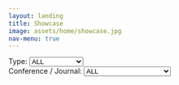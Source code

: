 ```yaml
---
layout: landing
title: Showcase
image: assets/home/showcase.jpg
nav-menu: true
---
```


<section id="one">
<div class="inner">

<div class="row">

<div class="2u 12u$(small)">
Type:
<select id="type_select" onChange="onSelect()">
  <option value='all'>ALL</option>
  <option value='paper'>Paper</option>
  <option value='senior'>Senior Project</option>
  <option value='pbl'>PBL Project</option>
</select>
</div>

<div class="3u 12u$(small)">
Conference / Journal:
<select id="conf_select" onChange="onSelect()">
  <option value='all'>ALL</option>
  <option value='siggraph'>SIGGRAPH (Asia) / TOG</option>
</select>
</div>

</div>

<p/>

<div id="contents">

<script>
// https://stackoverflow.com/questions/610406/javascript-equivalent-to-printf-string-format
// First, checks if it isn't implemented yet.
if (!String.prototype.format) {
  String.prototype.format = function() {
    var args = arguments;
    return this.replace(/{(\d+)}/g, function(match, number) { 
      return typeof args[number] != 'undefined'
        ? args[number]
        : match
      ;
    });
  };
}

function dynamicallyLoadScript(url) {
    var script = document.createElement("script");  // create a script DOM node
    script.src = url;  // set its src to the provided URL

    document.head.appendChild(script);  // add it to the end of the head section of the page (could change 'head' to 'body' to add it to the end of the body section instead)
}

dynamicallyLoadScript('publications-eng.js');
dynamicallyLoadScript('senior-projs.js');
dynamicallyLoadScript('pbl-projs.js');

function onSelect() {
	var publications = publications_eng;
	var projs = senior_projs.concat(pbl_projs);
	var items = publications.concat(projs);

	var type_select = document.getElementById("type_select");
	var type = type_select.options[type_select.selectedIndex].value;

	var conf_select = document.getElementById("conf_select");
	var conf = conf_select.options[conf_select.selectedIndex].value;

	var contents_code = '';
	var showCount = 0;

	for(var i = 0; i < items.length; i++) 
	{
		var item = items[i];
		var show = false;

		if(type=='paper' && item.type=='paper')
			show = true;
		else if(type=='senior' && item.type=='senior')
			show = true;
		else if(type=='pbl' && item.type=='pbl')
			show = true;
		else if(type=='all')
			show = true;
		else
			show = false;

		if(show)
		{
			if(conf=='siggraph'
				&& (item.conference_journal=='SIGGRAPH' || item.conference_journal=='SIGGRAPH Asia'
					|| item.conference_journal=='TOG'))
				show = true;
			else if(conf=='all')
				show = true;
			else
				show = false;
		}

		if(!('video_iframe' in item))
			show = false;

		if(show)
		{
			if(showCount % 2 == 0)
				contents_code += '<div class="row">';

			if(item.type=='paper')
				typestr = 'Paper';
			else if(item.type=='senior')
				typestr = 'Senior Project';
			else if(item.type=='pbl')
				typestr = 'PBL Project';
			contents_code += '<div class="6u 12u$(small)">';
			if('id' in item)
				project_page = item.project_page + '#' + item.id;
			else
				project_page = item.project_page
			contents_code += '<b><a href={0}>{1} ({2} {3})</a></b><br/>'.format(project_page, item.title, item.year, typestr);
			contents_code += '<div id="iframe_container"> <div id="iframe">';
			contents_code += '{0}'.format(item.video_iframe);;
			contents_code += '</div></div>';
			contents_code += '<br/></div>';

			if(showCount % 2 == 1 || i == items.length-1)
				contents_code += '</div>';

			showCount += 1;
		}
	}

	var contents = document.getElementById("contents");
	contents.innerHTML = contents_code;
}

// set default value and trigger onchange event when window is loaded
window.onload = function () {
	var conf_select = document.getElementById("conf_select");
	conf_select.value = 'all';
	//conf_select.value = 'siggraph';
	conf_select.onchange();

}

</script>

</div>
</div>
</section>

<!--<section id="one">-->
<!--<div class="inner">-->
<!--<div class="row">-->

<!--<div class="6u 12u$(small)">-->
<!--<b><a href="publications/2018-iguana-ctrl.html">Control of an Iguana Character Using Soft-Body Simulation</a></b><br/>-->
<!--<div id="iframe_container"> <div id="iframe">-->
<!--<iframe width="1280" height="720" src="https://www.youtube.com/embed/c37VEexDZaY" frameborder="0" allow="accelerometer; autoplay; encrypted-media; gyroscope; picture-in-picture" allowfullscreen></iframe>  -->
<!--</div></div>  -->
<!--</div>-->

<!--</div>-->
<!--</div>-->
<!--</section>-->
